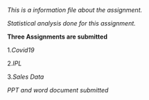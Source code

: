 *This is a information file about the assignment.*

*Statistical analysis done for this assignment.*

**Three Assignments are submitted**

1.*Covid19*

2.*IPL*

3.*Sales Data*

*PPT and word document submitted*
